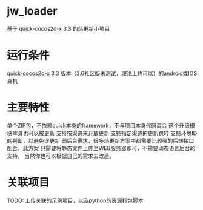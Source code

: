 # jw_loader
基于 quick-cocos2d-x 3.3 的热更新小项目

# 运行条件
quick-cocos2d-x 3.3 版本（3.6社区版未测试，理论上也可以）的android或IOS真机

# 主要特性
单个ZIP包，不依赖quick本身的framework，不与项目本身代码混合
这个升级模块本身也可以被更新
支持按渠道来开放更新
支持指定渠道的更新跳转
支持环境ID的判断，以避免误更新
弱后台需求，很多热更新方案中都需要比较强的后端接口配合，此方案
只需要将静态文件上传至WEB服务器即可，不需要动态语言后台的支持，
当然你也可以根据自己的需求去改造。

# 关联项目
TODO: 上传关联的示例项目，以及python的资源打包脚本
